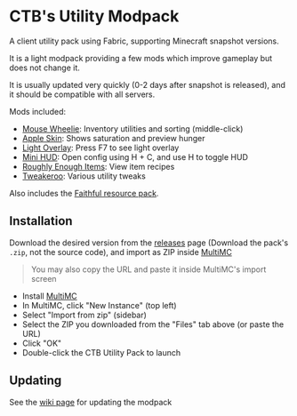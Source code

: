 # CTB's Utility Modpack

A client utility pack using Fabric, supporting Minecraft snapshot versions.

It is a light modpack providing a few mods which improve gameplay but does not change it. 

It is usually updated very quickly (0-2 days after snapshot is released), and it should be compatible with all servers.

Mods included:

- [Mouse Wheelie](https://www.curseforge.com/minecraft/mc-mods/mouse-wheelie): Inventory utilities and sorting (middle-click)
- [Apple Skin](https://www.curseforge.com/minecraft/mc-mods/appleskin): Shows saturation and preview hunger
- [Light Overlay](https://www.curseforge.com/minecraft/mc-mods/light-overlay): Press F7 to see light overlay
- [Mini HUD](https://www.curseforge.com/minecraft/mc-mods/mini-hud): Open config using H + C, and use H to toggle HUD
- [Roughly Enough Items](https://www.curseforge.com/minecraft/mc-mods/roughly-enough-items): View item recipes
- [Tweakeroo](https://www.curseforge.com/minecraft/mc-mods/tweakeroo): Various utility tweaks

Also includes the [Faithful resource pack](https://faithful.team).

## Installation

Download the desired version from the [releases](https://github.com/Cretezy/CTBUtilityModpack/releases) page (Download the pack's `.zip`, not the source code), and import as ZIP inside [MultiMC](https://multimc.org)

> You may also copy the URL and paste it inside MultiMC's import screen

- Install [MultiMC](https://multimc.org)
- In MultiMC, click "New Instance" (top left)
- Select "Import from zip" (sidebar)
- Select the ZIP you downloaded from the "Files" tab above (or paste the URL)
- Click "OK"
- Double-click the CTB Utility Pack to launch

## Updating

See the [wiki page](https://github.com/Cretezy/CTBUtilityModpack/wiki/Updating) for updating the modpack
